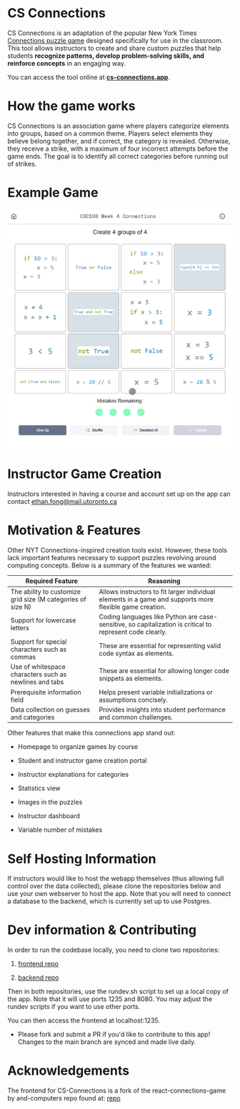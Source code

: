 # CS Connections

CS Connections is an adaptation of the popular New York Times [Connections puzzle game](https://www.nytimes.com/games/connections) designed specifically for use in the classroom. This tool allows instructors to create and share custom puzzles that help students **recognize patterns, develop problem-solving skills, and reinforce concepts** in an engaging way.

You can access the tool online at **[cs-connections.app](https://cs-connections.app)**.

# How the game works

CS Connections is an association game where players categorize elements into groups, based on a common theme. Players select elements they believe belong together, and if correct, the category is revealed. Otherwise, they receive a strike, with a maximum of four incorrect attempts before the game ends. The goal is to identify all correct categories before running out of strikes.

# Example Game

![CS Connections Sample Game](docs/cs_connections_sample_game_gif.gif)

# Instructor Game Creation

Instructors interested in having a course and account set up on the app can contact ethan.fong@mail.utoronto.ca

# Motivation & Features

Other NYT Connections-inspired creation tools exist. However, these tools lack important features necessary to support puzzles revolving around computing concepts. Below is a summary of the features we wanted:

| **Required Feature**                                      | **Reasoning** |
|----------------------------------------------------------|--------------|
| The ability to customize grid size (M categories of size N) | Allows instructors to fit larger individual elements in a game and supports more flexible game creation. |
| Support for lowercase letters | Coding languages like Python are case-sensitive, so capitalization is critical to represent code clearly. |
| Support for special characters such as commas | These are essential for representing valid code syntax as elements. |
| Use of whitespace characters such as newlines and tabs | These are essential for allowing longer code snippets as elements. |
| Prerequisite information field | Helps present variable initializations or assumptions concisely. |
| Data collection on guesses and categories | Provides insights into student performance and common challenges. |

Other features that make this connections app stand out:

- Homepage to organize games by course

- Student and instructor game creation portal

- Instructor explanations for categories

- Statistics view

- Images in the puzzles

- Instructor dashboard

- Variable number of mistakes

# Self Hosting Information

If instructors would like to host the webapp themselves (thus allowing full control over the data collected), please clone the repositories below and use your own webserver to host the app. Note that you will need to connect a database to the backend, which is currently set up to use Postgres.

# Dev information & Contributing

In order to run the codebase locally, you need to clone two repositories:

1. [frontend repo](https://github.com/ethan-fong/cs-connections)

2. [backend repo](https://github.com/ethan-fong/connections-backend)

Then in both repositories, use the rundev.sh script to set up a local copy of the app. Note that it will use ports 1235 and 8080. You may adjust the rundev scripts if you want to use other ports.

You can then access the frontend at localhost:1235.

- Please fork and submit a PR if you'd like to contribute to this app! Changes to the main branch are synced and made live daily.

# Acknowledgements

The frontend for CS-Connections is a fork of the react-connections-game by and-computers repo found at: [repo](https://github.com/and-computers/react-connections-game)